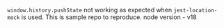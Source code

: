 `window.history.pushState` not working as expected when `jest-location-mock` is used. This is sample repo to reproduce.
node version - v18